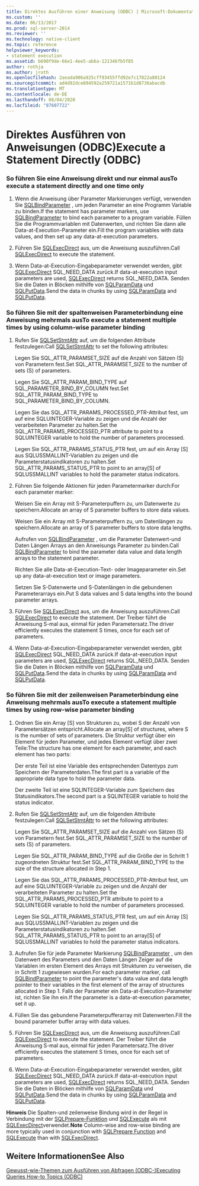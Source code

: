 ```yaml
---
title: Direktes Ausführen einer Anweisung (ODBC) | Microsoft-Dokumentation
ms.custom: ''
ms.date: 06/13/2017
ms.prod: sql-server-2014
ms.reviewer: ''
ms.technology: native-client
ms.topic: reference
helpviewer_keywords:
- statement execution
ms.assetid: b690f9de-66e1-4ee5-ab6a-121346fb5f85
author: rothja
ms.author: jroth
ms.openlocfilehash: 2aeada906a925cff93455ffd92e7c17822a80124
ms.sourcegitcommit: ad4d92dce894592a259721a1571b1d8736abacdb
ms.translationtype: MT
ms.contentlocale: de-DE
ms.lasthandoff: 08/04/2020
ms.locfileid: "87607722"
---
```

# <a name="execute-a-statement-directly-odbc"></a><span data-ttu-id="88d4c-102">Direktes Ausführen von Anweisungen (ODBC)</span><span class="sxs-lookup"><span data-stu-id="88d4c-102">Execute a Statement Directly (ODBC)</span></span>
    
### <a name="to-execute-a-statement-directly-and-one-time-only"></a><span data-ttu-id="88d4c-103">So führen Sie eine Anweisung direkt und nur einmal aus</span><span class="sxs-lookup"><span data-stu-id="88d4c-103">To execute a statement directly and one time only</span></span>  
  
1.  <span data-ttu-id="88d4c-104">Wenn die Anweisung über Parameter Markierungen verfügt, verwenden Sie [SQLBindParameter](../../native-client-odbc-api/sqlbindparameter.md) , um jeden Parameter an eine Programm Variable zu binden.</span><span class="sxs-lookup"><span data-stu-id="88d4c-104">If the statement has parameter markers, use [SQLBindParameter](../../native-client-odbc-api/sqlbindparameter.md) to bind each parameter to a program variable.</span></span> <span data-ttu-id="88d4c-105">Füllen Sie die Programmvariablen mit Datenwerten, und richten Sie dann alle Data-at-Execution-Parameter ein.</span><span class="sxs-lookup"><span data-stu-id="88d4c-105">Fill the program variables with data values, and then set up any data-at-execution parameters.</span></span>  
  
2.  <span data-ttu-id="88d4c-106">Führen Sie [SQLExecDirect](https://go.microsoft.com/fwlink/?LinkId=58399) aus, um die Anweisung auszuführen.</span><span class="sxs-lookup"><span data-stu-id="88d4c-106">Call [SQLExecDirect](https://go.microsoft.com/fwlink/?LinkId=58399) to execute the statement.</span></span>  
  
3.  <span data-ttu-id="88d4c-107">Wenn Data-at-Execution-Eingabeparameter verwendet werden, gibt [SQLExecDirect](https://go.microsoft.com/fwlink/?LinkId=58399) SQL_NEED_DATA zurück.</span><span class="sxs-lookup"><span data-stu-id="88d4c-107">If data-at-execution input parameters are used, [SQLExecDirect](https://go.microsoft.com/fwlink/?LinkId=58399) returns SQL_NEED_DATA.</span></span> <span data-ttu-id="88d4c-108">Senden Sie die Daten in Blöcken mithilfe von [SQLParamData](https://go.microsoft.com/fwlink/?LinkId=58405) und [SQLPutData](../../native-client-odbc-api/sqlputdata.md).</span><span class="sxs-lookup"><span data-stu-id="88d4c-108">Send the data in chunks by using [SQLParamData](https://go.microsoft.com/fwlink/?LinkId=58405) and [SQLPutData](../../native-client-odbc-api/sqlputdata.md).</span></span>  
  
### <a name="to-execute-a-statement-multiple-times-by-using-column-wise-parameter-binding"></a><span data-ttu-id="88d4c-109">So führen Sie mit der spaltenweisen Parameterbindung eine Anweisung mehrmals aus</span><span class="sxs-lookup"><span data-stu-id="88d4c-109">To execute a statement multiple times by using column-wise parameter binding</span></span>  
  
1.  <span data-ttu-id="88d4c-110">Rufen Sie [SQLSetStmtAttr](../../native-client-odbc-api/sqlsetstmtattr.md) auf, um die folgenden Attribute festzulegen:</span><span class="sxs-lookup"><span data-stu-id="88d4c-110">Call [SQLSetStmtAttr](../../native-client-odbc-api/sqlsetstmtattr.md) to set the following attributes:</span></span>  
  
     <span data-ttu-id="88d4c-111">Legen Sie SQL_ATTR_PARAMSET_SIZE auf die Anzahl von Sätzen (S) von Parametern fest.</span><span class="sxs-lookup"><span data-stu-id="88d4c-111">Set SQL_ATTR_PARAMSET_SIZE to the number of sets (S) of parameters.</span></span>  
  
     <span data-ttu-id="88d4c-112">Legen Sie SQL_ATTR_PARAM_BIND_TYPE auf SQL_PARAMETER_BIND_BY_COLUMN fest.</span><span class="sxs-lookup"><span data-stu-id="88d4c-112">Set SQL_ATTR_PARAM_BIND_TYPE to SQL_PARAMETER_BIND_BY_COLUMN.</span></span>  
  
     <span data-ttu-id="88d4c-113">Legen Sie das SQL_ATTR_PARAMS_PROCESSED_PTR-Attribut fest, um auf eine SQLUINTEGER-Variable zu zeigen und die Anzahl der verarbeiteten Parameter zu halten.</span><span class="sxs-lookup"><span data-stu-id="88d4c-113">Set the SQL_ATTR_PARAMS_PROCESSED_PTR attribute to point to a SQLUINTEGER variable to hold the number of parameters processed.</span></span>  
  
     <span data-ttu-id="88d4c-114">Legen Sie SQL_ATTR_PARAMS_STATUS_PTR fest, um auf ein Array [S] aus SQLUSSMALLINT-Variablen zu zeigen und die Parameterstatusindikatoren zu halten.</span><span class="sxs-lookup"><span data-stu-id="88d4c-114">Set SQL_ATTR_PARAMS_STATUS_PTR to point to an array[S] of SQLUSSMALLINT variables to hold the parameter status indicators.</span></span>  
  
2.  <span data-ttu-id="88d4c-115">Führen Sie folgende Aktionen für jeden Parametermarker durch:</span><span class="sxs-lookup"><span data-stu-id="88d4c-115">For each parameter marker:</span></span>  
  
     <span data-ttu-id="88d4c-116">Weisen Sie ein Array mit S-Parameterpuffern zu, um Datenwerte zu speichern.</span><span class="sxs-lookup"><span data-stu-id="88d4c-116">Allocate an array of S parameter buffers to store data values.</span></span>  
  
     <span data-ttu-id="88d4c-117">Weisen Sie ein Array mit S-Parameterpuffern zu, um Datenlängen zu speichern.</span><span class="sxs-lookup"><span data-stu-id="88d4c-117">Allocate an array of S parameter buffers to store data lengths.</span></span>  
  
     <span data-ttu-id="88d4c-118">Aufrufen von [SQLBindParameter](../../native-client-odbc-api/sqlbindparameter.md) , um die Parameter Datenwert-und Daten Längen Arrays an den Anweisungs Parameter zu binden.</span><span class="sxs-lookup"><span data-stu-id="88d4c-118">Call [SQLBindParameter](../../native-client-odbc-api/sqlbindparameter.md) to bind the parameter data value and data length arrays to the statement parameter.</span></span>  
  
     <span data-ttu-id="88d4c-119">Richten Sie alle Data-at-Execution-Text- oder Imageparameter ein.</span><span class="sxs-lookup"><span data-stu-id="88d4c-119">Set up any data-at-execution text or image parameters.</span></span>  
  
     <span data-ttu-id="88d4c-120">Setzen Sie S-Datenwerte und S-Datenlängen in die gebundenen Parameterarrays ein.</span><span class="sxs-lookup"><span data-stu-id="88d4c-120">Put S data values and S data lengths into the bound parameter arrays.</span></span>  
  
3.  <span data-ttu-id="88d4c-121">Führen Sie [SQLExecDirect](https://go.microsoft.com/fwlink/?LinkId=58399) aus, um die Anweisung auszuführen.</span><span class="sxs-lookup"><span data-stu-id="88d4c-121">Call [SQLExecDirect](https://go.microsoft.com/fwlink/?LinkId=58399) to execute the statement.</span></span> <span data-ttu-id="88d4c-122">Der Treiber führt die Anweisung S-mal aus, einmal für jeden Parametersatz.</span><span class="sxs-lookup"><span data-stu-id="88d4c-122">The driver efficiently executes the statement S times, once for each set of parameters.</span></span>  
  
4.  <span data-ttu-id="88d4c-123">Wenn Data-at-Execution-Eingabeparameter verwendet werden, gibt [SQLExecDirect](https://go.microsoft.com/fwlink/?LinkId=58399) SQL_NEED_DATA zurück.</span><span class="sxs-lookup"><span data-stu-id="88d4c-123">If data-at-execution input parameters are used, [SQLExecDirect](https://go.microsoft.com/fwlink/?LinkId=58399) returns SQL_NEED_DATA.</span></span> <span data-ttu-id="88d4c-124">Senden Sie die Daten in Blöcken mithilfe von [SQLParamData](https://go.microsoft.com/fwlink/?LinkId=58405) und [SQLPutData](../../native-client-odbc-api/sqlputdata.md).</span><span class="sxs-lookup"><span data-stu-id="88d4c-124">Send the data in chunks by using [SQLParamData](https://go.microsoft.com/fwlink/?LinkId=58405) and [SQLPutData](../../native-client-odbc-api/sqlputdata.md).</span></span>  
  
### <a name="to-execute-a-statement-multiple-times-by-using-row-wise-parameter-binding"></a><span data-ttu-id="88d4c-125">So führen Sie mit der zeilenweisen Parameterbindung eine Anweisung mehrmals aus</span><span class="sxs-lookup"><span data-stu-id="88d4c-125">To execute a statement multiple times by using row-wise parameter binding</span></span>  
  
1.  <span data-ttu-id="88d4c-126">Ordnen Sie ein Array [S] von Strukturen zu, wobei S der Anzahl von Parametersätzen entspricht.</span><span class="sxs-lookup"><span data-stu-id="88d4c-126">Allocate an array[S] of structures, where S is the number of sets of parameters.</span></span> <span data-ttu-id="88d4c-127">Die Struktur verfügt über ein Element für jeden Parameter, und jedes Element verfügt über zwei Teile:</span><span class="sxs-lookup"><span data-stu-id="88d4c-127">The structure has one element for each parameter, and each element has two parts:</span></span>  
  
     <span data-ttu-id="88d4c-128">Der erste Teil ist eine Variable des entsprechenden Datentyps zum Speichern der Parameterdaten.</span><span class="sxs-lookup"><span data-stu-id="88d4c-128">The first part is a variable of the appropriate data type to hold the parameter data.</span></span>  
  
     <span data-ttu-id="88d4c-129">Der zweite Teil ist eine SQLINTEGER-Variable zum Speichern des Statusindikators.</span><span class="sxs-lookup"><span data-stu-id="88d4c-129">The second part is a SQLINTEGER variable to hold the status indicator.</span></span>  
  
2.  <span data-ttu-id="88d4c-130">Rufen Sie [SQLSetStmtAttr](../../native-client-odbc-api/sqlsetstmtattr.md) auf, um die folgenden Attribute festzulegen:</span><span class="sxs-lookup"><span data-stu-id="88d4c-130">Call [SQLSetStmtAttr](../../native-client-odbc-api/sqlsetstmtattr.md) to set the following attributes:</span></span>  
  
     <span data-ttu-id="88d4c-131">Legen Sie SQL_ATTR_PARAMSET_SIZE auf die Anzahl von Sätzen (S) von Parametern fest.</span><span class="sxs-lookup"><span data-stu-id="88d4c-131">Set SQL_ATTR_PARAMSET_SIZE to the number of sets (S) of parameters.</span></span>  
  
     <span data-ttu-id="88d4c-132">Legen Sie SQL_ATTR_PARAM_BIND_TYPE auf die Größe der in Schritt 1 zugeordneten Struktur fest.</span><span class="sxs-lookup"><span data-stu-id="88d4c-132">Set SQL_ATTR_PARAM_BIND_TYPE to the size of the structure allocated in Step 1.</span></span>  
  
     <span data-ttu-id="88d4c-133">Legen Sie das SQL_ATTR_PARAMS_PROCESSED_PTR-Attribut fest, um auf eine SQLUINTEGER-Variable zu zeigen und die Anzahl der verarbeiteten Parameter zu halten.</span><span class="sxs-lookup"><span data-stu-id="88d4c-133">Set the SQL_ATTR_PARAMS_PROCESSED_PTR attribute to point to a SQLUINTEGER variable to hold the number of parameters processed.</span></span>  
  
     <span data-ttu-id="88d4c-134">Legen Sie SQL_ATTR_PARAMS_STATUS_PTR fest, um auf ein Array [S] aus SQLUSSMALLINT-Variablen zu zeigen und die Parameterstatusindikatoren zu halten.</span><span class="sxs-lookup"><span data-stu-id="88d4c-134">Set SQL_ATTR_PARAMS_STATUS_PTR to point to an array[S] of SQLUSSMALLINT variables to hold the parameter status indicators.</span></span>  
  
3.  <span data-ttu-id="88d4c-135">Aufrufen Sie für jede Parameter Markierung [SQLBindParameter](../../native-client-odbc-api/sqlbindparameter.md) , um den Datenwert des Parameters und den Daten Längen Zeiger auf die Variablen im ersten Element des Arrays mit Strukturen zu verweisen, die in Schritt 1 zugewiesen wurden.</span><span class="sxs-lookup"><span data-stu-id="88d4c-135">For each parameter marker, call [SQLBindParameter](../../native-client-odbc-api/sqlbindparameter.md) to point the parameter's data value and data length pointer to their variables in the first element of the array of structures allocated in Step 1.</span></span> <span data-ttu-id="88d4c-136">Falls der Parameter ein Data-at-Execution-Parameter ist, richten Sie ihn ein.</span><span class="sxs-lookup"><span data-stu-id="88d4c-136">If the parameter is a data-at-execution parameter, set it up.</span></span>  
  
4.  <span data-ttu-id="88d4c-137">Füllen Sie das gebundene Parameterpufferarray mit Datenwerten.</span><span class="sxs-lookup"><span data-stu-id="88d4c-137">Fill the bound parameter buffer array with data values.</span></span>  
  
5.  <span data-ttu-id="88d4c-138">Führen Sie [SQLExecDirect](https://go.microsoft.com/fwlink/?LinkId=58399) aus, um die Anweisung auszuführen.</span><span class="sxs-lookup"><span data-stu-id="88d4c-138">Call [SQLExecDirect](https://go.microsoft.com/fwlink/?LinkId=58399) to execute the statement.</span></span> <span data-ttu-id="88d4c-139">Der Treiber führt die Anweisung S-mal aus, einmal für jeden Parametersatz.</span><span class="sxs-lookup"><span data-stu-id="88d4c-139">The driver efficiently executes the statement S times, once for each set of parameters.</span></span>  
  
6.  <span data-ttu-id="88d4c-140">Wenn Data-at-Execution-Eingabeparameter verwendet werden, gibt [SQLExecDirect](https://go.microsoft.com/fwlink/?LinkId=58399) SQL_NEED_DATA zurück.</span><span class="sxs-lookup"><span data-stu-id="88d4c-140">If data-at-execution input parameters are used, [SQLExecDirect](https://go.microsoft.com/fwlink/?LinkId=58399) returns SQL_NEED_DATA.</span></span> <span data-ttu-id="88d4c-141">Senden Sie die Daten in Blöcken mithilfe von [SQLParamData](https://go.microsoft.com/fwlink/?LinkId=58405) und [SQLPutData](../../native-client-odbc-api/sqlputdata.md).</span><span class="sxs-lookup"><span data-stu-id="88d4c-141">Send the data in chunks by using [SQLParamData](https://go.microsoft.com/fwlink/?LinkId=58405) and [SQLPutData](../../native-client-odbc-api/sqlputdata.md).</span></span>  
  
 <span data-ttu-id="88d4c-142">**Hinweis** Die Spalten-und zeilenweise Bindung wird in der Regel in Verbindung mit der [SQLPrepare-Funktion](https://go.microsoft.com/fwlink/?LinkId=59360) und [SQLExecute](https://go.microsoft.com/fwlink/?LinkId=58400) als mit [SQLExecDirect](https://go.microsoft.com/fwlink/?LinkId=58399)verwendet.</span><span class="sxs-lookup"><span data-stu-id="88d4c-142">**Note** Column-wise and row-wise binding are more typically used in conjunction with [SQLPrepare Function](https://go.microsoft.com/fwlink/?LinkId=59360) and [SQLExecute](https://go.microsoft.com/fwlink/?LinkId=58400) than with [SQLExecDirect](https://go.microsoft.com/fwlink/?LinkId=58399).</span></span>  
  
## <a name="see-also"></a><span data-ttu-id="88d4c-143">Weitere Informationen</span><span class="sxs-lookup"><span data-stu-id="88d4c-143">See Also</span></span>  
 [<span data-ttu-id="88d4c-144">Gewusst-wie-Themen zum Ausführen von Abfragen &#40;ODBC-&#41;</span><span class="sxs-lookup"><span data-stu-id="88d4c-144">Executing Queries How-to Topics &#40;ODBC&#41;</span></span>](executing-queries-how-to-topics-odbc.md)  
  
  
